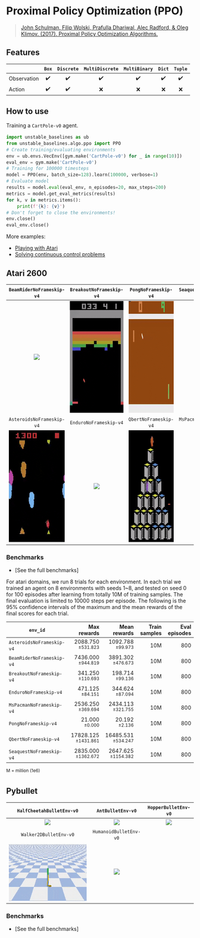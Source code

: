 # Proximal Policy Optimization (PPO)

> [John Schulman, Filip Wolski, Prafulla Dhariwal, Alec Radford, & Oleg Klimov. (2017). Proximal Policy Optimization Algorithms.](https://arxiv.org/abs/1707.06347)

## Features

|             |        `Box`       |     `Discrete`     |   `MultiDiscrete`  |    `MultiBinary`   |       `Dict`       |       `Tuple`      |
|-------------|:------------------:|:------------------:|:------------------:|:------------------:|:------------------:|:------------------:|
| Observation | :heavy_check_mark: | :heavy_check_mark: | :heavy_check_mark: | :heavy_check_mark: | :heavy_check_mark: | :heavy_check_mark: |
| Action      | :heavy_check_mark: | :heavy_check_mark: |         :x:        |         :x:        |         :x:        |         :x:        |

## How to use

Training a `CartPole-v0` agent.

```python
import unstable_baselines as ub
from unstable_baselines.algo.ppo import PPO
# Create training/evaluating environments
env = ub.envs.VecEnv([gym.make('CartPole-v0') for _ in range(10)])
eval_env = gym.make('CartPole-v0')
# Training for 100000 timesteps
model = PPO(env, batch_size=128).learn(100000, verbose=1)
# Evaluate model
results = model.eval(eval_env, n_episodes=20, max_steps=200)
metrics = model.get_eval_metrics(results)
for k, v in metrics.items():
    print(f'{k}: {v}')
# Don't forget to close the environments!
env.close()
eval_env.close()
```

More examples:
* [Playing with Atari](example/atari)
* [Solving continuous control problems](example/pybullet)

<!---
### Continuous control environment
```python
python -m unstable_baselines.ppo.run --rank 0 --seed 1 --logdir='./log/{env_id}/ppo/{rank}' \
               --logging='training.log' --monitor_dir='monitor' --tb_logdir='' --model_dir='model' \
               --env_id="HalfCheetahBulletEnv-v0" --num_envs=1 --num_epochs=1000 \
               --num_steps=1000 --num_subepochs=10 --batch_size=100 --verbose=2 \
               --ent_coef=0.0 --record_video
```
<sup>Total timesteps (Samples) = num_envs * num_steps * num_epochs (~1M in this case)</sup><br>
<sup>Number of times each sample reused = num_subepochs (~10 in this case)</sup><br>

-->

## Atari 2600

| `BeamRiderNoFrameskip-v4` | `BreakoutNoFrameskip-v4` | `PongNoFrameskip-v4`  | `SeaquestNoFrameskip-v4` |
|:-------------------------:|:------------------------:|:---------------------:|:------------------------:|
|<img src="https://github.com/Ending2015a/unstable_baselines_assets/blob/master/images/ppo.BeamRiderNoFrameskip-v4.eval.gif" height=300px>|<img src="https://github.com/Ending2015a/unstable_baselines_assets/blob/master/images/ppo.BreakoutNoFrameskip-v4.eval.gif" height=300px>|<img src="https://github.com/Ending2015a/unstable_baselines_assets/blob/master/images/ppo.PongNoFrameskip-v4.eval.gif" height=300px>|<img src="https://github.com/Ending2015a/unstable_baselines_assets/blob/master/images/ppo.SeaquestNoFrameskip-v4.eval.gif" height=300px>|
| `AsteroidsNoFrameskip-v4` | `EnduroNoFrameskip-v4`   | `QbertNoFrameskip-v4` | `MsPacmanNoFrameskip-v4` |
|<img src="https://github.com/Ending2015a/unstable_baselines_assets/blob/master/images/ppo.AsteroidsNoFrameskip-v4.eval.gif" height=300px>|<img src="https://github.com/Ending2015a/unstable_baselines_assets/blob/master/images/ppo.EnduroNoFrameskip-v4.eval.gif" height=300px>|<img src="https://github.com/Ending2015a/unstable_baselines_assets/blob/master/images/ppo.QbertNoFrameskip-v4.eval.gif" height=300px>|<img src="https://github.com/Ending2015a/unstable_baselines_assets/blob/master/images/ppo.MsPacmanNoFrameskip-v4.eval.gif" height=300px>|


### Benchmarks

* [See the full benchmarks]

For atari domains, we run 8 trials for each environment. In each trial we trained an agent on 8 environments with seeds 1~8, and tested on seed 0 for 100 episodes after learning from totally 10M of training samples. The final evaluation is limited to 10000 steps per episode. The following is the 95% confidence intervals of the maximum and the mean rewards of the final scores for each trial. 

| `env_id`                  | Max rewards                       | Mean rewards                     | Train samples | Eval episodes |
|---------------------------|----------------------------------:|---------------------------------:|--------------:|--------------:|
| `AsteroidsNoFrameskip-v4` |   2088.750<br><sup>±531.823</sup> |   1092.788<br><sup>±99.973</sup> |           10M |           800 |
| `BeamRiderNoFrameskip-v4` |   7436.000<br><sup>±944.819</sup> |  3891.302<br><sup>±476.673</sup> |           10M |           800 |
| `BreakoutNoFrameskip-v4`  |    341.250<br><sup>±110.693</sup> |    198.714<br><sup>±99.136</sup> |           10M |           800 |
| `EnduroNoFrameskip-v4`    |     471.125<br><sup>±84.151</sup> |    344.624<br><sup>±87.094</sup> |           10M |           800 |
| `MsPacmanNoFrameskip-v4`  |   2536.250<br><sup>±369.694</sup> |  2434.113<br><sup>±321.755</sup> |           10M |           800 |
| `PongNoFrameskip-v4`      |       21.000<br><sup>±0.000</sup> |      20.192<br><sup>±2.136</sup> |           10M |           800 |
| `QbertNoFrameskip-v4`     | 17828.125<br><sup>±1431.861</sup> | 16485.531<br><sup>±534.247</sup> |           10M |           800 |
| `SeaquestNoFrameskip-v4`  |  2835.000<br><sup>±1362.672</sup> | 2647.625<br><sup>±1154.382</sup> |           10M |           800 |

<sup>M = million (1e6)</sup><br>

## Pybullet

|`HalfCheetahBulletEnv-v0`|`AntBulletEnv-v0`|`HopperBulletEnv-v0`
|:-:|:-:|:-:|
|<img src="https://github.com/Ending2015a/unstable_baselines_assets/blob/master/images/ppo.HalfCheetahBulletEnv-v0.eval.gif" />|<img src="https://github.com/Ending2015a/unstable_baselines_assets/blob/master/images/ppo.AntBulletEnv-v0.eval.gif" />|<img src="https://github.com/Ending2015a/unstable_baselines_assets/blob/master/images/ppo.HopperBulletEnv-v0.eval.gif" />|
|`Walker2DBulletEnv-v0`|`HumanoidBulletEnv-v0`||
|<img src="https://github.com/Ending2015a/unstable_baselines_assets/blob/master/images/ppo.Walker2DBulletEnv-v0.eval.gif" />|<img src="https://github.com/Ending2015a/unstable_baselines_assets/blob/master/images/ppo.HumanoidBulletEnv-v0.eval.gif" />||

### Benchmarks

* [See the full benchmarks]

<!-- ### Learning Curve

> Learning curve

| `env_id`                  | Max rewards | Mean rewards | Std rewards | Train samples | Train seeds | Eval episodes | Eval seed |
|---------------------------|------------:|-------------:|------------:|--------------:|------------:|--------------:|----------:|
| `AntBulletEnv-v0`         |    2247.002 |     2157.180 |     107.803 |            2M |           1 |            20 |         0 |
| `HalfCheetahBulletEnv-v0` |    2696.556 |     2477.882 |     759.322 |            2M |           1 |            20 |         0 |
| `HopperBulletEnv-v0`      |    2689.504 |     2542.172 |     373.381 |            2M |           1 |            20 |         0 |
| `HumanoidBulletEnv-v0`    |    2447.299 |     1883.564 |     923.937 |            8M |           1 |            20 |         0 |
| `Walker2DBulletEnv-v0`    |    2108.727 |     2005.461 |     286.699 |            4M |           1 |            20 |         0 |


### Hyperparametrs

| `env_id`        | `AntBulletEnv-v0` | `HalfCheetahBulletEnv-v0` | `HopperBulletEnv-v0` | `HumanoidBulletEnv-v0` | `Walker2DBulletEnv-v0` |
|-----------------|:-----------------:|:-------------------------:|:--------------------:|:----------------------:|:----------------------:|
| `num_envs`      |         1         |             1             |           1          |           16           |            4           |
| `num_epochs`    |        2000       |            2000           |         2000         |          1000          |          2000          |
| `num_steps`     |        1000       |            1000           |         1000         |           500          |           500          |
| `num_subepochs` |         10        |             10            |          10          |           20           |           20           |
| `batch_size`    |        100        |            100            |          100         |          1000          |          1000          |
| `lr`            |        3e-4       |            3e-4           |         3e-4         |          3e-4          |          3e-4          |
| `ent_coef`      |        0.0        |            0.0            |          0.0         |           0.0          |           0.0          |
| `vf_coef`       |        0.5        |            0.5            |          0.5         |           0.5          |           0.5          |
| `shared_net`    |        :x:        |            :x:            |          :x:         |           :x:          |           :x:          |
| `MlpNet`        |     [256, 256]    |         [256, 256]        |      [256, 256]      |       [256, 256]       |       [256, 256]       | -->


